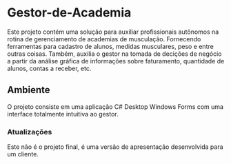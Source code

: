# Gestor-de-Academia
Este projeto contém uma solução para auxiliar profissionais autônomos na rotina de gerenciamento de academias de musculação. Fornecendo ferramentas para cadastro de alunos, medidas musculares, peso e entre outras coisas. Também, auxilia o gestor na tomada de decições de negócio a partir da análise gráfica de informações sobre faturamento, quantidade de alunos, contas a receber, etc.

## Ambiente
O projeto consiste em uma aplicação C# Desktop Windows Forms com uma interface totalmente intuitiva ao gestor.

### Atualizações
Este não é o projeto final, é uma versão de apresentação desenvolvida para um cliente.
